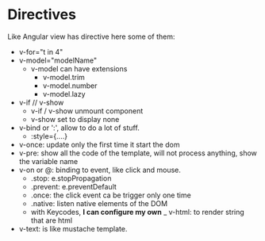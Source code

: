 # Directives
Like Angular view has directive here some of them:
- v-for="t in 4"
- v-model="modelName"
    * v-model can have extensions
      - v-model.trim
      - v-model.number
      - v-model.lazy
- v-if // v-show
    * v-if / v-show unmount component
    * v-show set to display none
- v-bind or ':', allow to do a lot of stuff.
    * :style={....}
- v-once: update only the first time it start the dom
- v-pre: show all the code of the template, will not process anything, show the 
       variable name
- v-on or @: binding to event, like click and mouse. 
    * .stop: e.stopPropagation
    * .prevent: e.preventDefault
    * .once: the click event ca be trigger only one time
    * .native: listen native elements of the DOM
    * with Keycodes, __I can configure my own__
_ v-html: to render string that are html
- v-text: is like mustache template.
